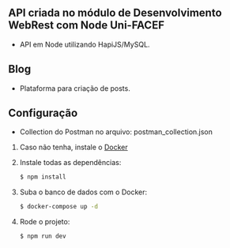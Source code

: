 ## API criada no módulo de Desenvolvimento WebRest com Node Uni-FACEF

- API em Node utilizando HapiJS/MySQL.

## Blog

- Plataforma para criação de posts.

## Configuração

- Collection do Postman no arquivo: postman_collection.json

1. Caso não tenha, instale o [Docker](https://www.docker.com/get-started)

2. Instale todas as dependências:

    ```sh
    $ npm install
    ```
	
3. Suba o banco de dados com o Docker:

	```sh
	$ docker-compose up -d
	```
	
4. Rode o projeto:

	```sh
	$ npm run dev
	```
